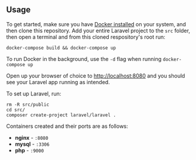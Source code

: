 ## Usage

To get started, make sure you have [Docker installed](https://docs.docker.com/docker-for-mac/install/) on your system, and then clone this repository. Add your entire Laravel project to the `src` folder, then open a terminal and from this cloned respository's root run:

```
docker-compose build && docker-compose up
```

To run Docker in the background, use the `-d` flag when running `docker-compose up`

Open up your browser of choice to [http://localhost:8080](http://localhost:8080) and you should see your Laravel app running as intended. 

To set up Laravel, run:

```
rm -R src/public
cd src/
composer create-project laravel/laravel .
```

Containers created and their ports are as follows:

- **nginx** - `:8080`
- **mysql** - `:3306`
- **php** - `:9000`
